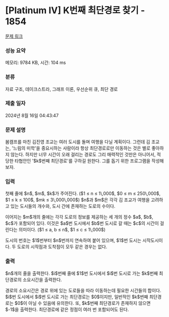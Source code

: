 # [Platinum IV] K번째 최단경로 찾기 - 1854 

[문제 링크](https://www.acmicpc.net/problem/1854) 

### 성능 요약

메모리: 9784 KB, 시간: 104 ms

### 분류

자료 구조, 데이크스트라, 그래프 이론, 우선순위 큐, 최단 경로

### 제출 일자

2024년 8월 16일 04:43:47

### 문제 설명

<p>봄캠프를 마친 김진영 조교는 여러 도시를 돌며 여행을 다닐 계획이다. 그런데 김 조교는, '느림의 미학'을 중요시하는 사람이라 항상 최단경로로만 이동하는 것은 별로 좋아하지 않는다. 하지만 너무 시간이 오래 걸리는 경로도 그리 매력적인 것만은 아니어서, 적당한 타협안인 '$k$번째 최단경로'를 구하길 원한다. 그를 돕기 위한 프로그램을 작성해 보자.</p>

### 입력 

 <p>첫째 줄에 $n$, $m$, $k$가 주어진다. ($1 ≤ n ≤ 1\,000$, $0 ≤ m ≤ 250\,000$, $1 ≤ k ≤ 100$, $mk ≤ 3\,000\,000$) $n$과 $m$은 각각 김 조교가 여행을 고려하고 있는 도시들의 개수와, 도시 간에 존재하는 도로의 수이다.</p>

<p>이어지는 $m$개의 줄에는 각각 도로의 정보를 제공하는 세 개의 정수 $a$, $b$, $c$가 포함되어 있다. 이것은 $a$번 도시에서 $b$번 도시로 갈 때는 $c$의 시간이 걸린다는 의미이다. ($1 ≤ a, b ≤ n$, $1 ≤ c ≤ 1\,000$)</p>

<p>도시의 번호는 $1$번부터 $n$번까지 연속하여 붙어 있으며, $1$번 도시는 시작도시이다. 두 도로의 시작점과 도착점이 모두 같은 경우는 없다.</p>

### 출력 

 <p>$n$개의 줄을 출력한다. $i$번째 줄에 $1$번 도시에서 $i$번 도시로 가는 $k$번째 최단경로의 소요시간을 출력한다.</p>

<p>경로의 소요시간은 경로 위에 있는 도로들을 따라 이동하는데 필요한 시간들의 합이다. $i$번 도시에서 $i$번 도시로 가는 최단경로는 $0$이지만, 일반적인 $k$번째 최단경로는 $0$이 아닐 수 있음에 유의한다. 또, $k$번째 최단경로가 존재하지 않으면 $-1$을 출력한다. 최단경로에 같은 정점이 여러 번 포함되어도 된다.</p>

